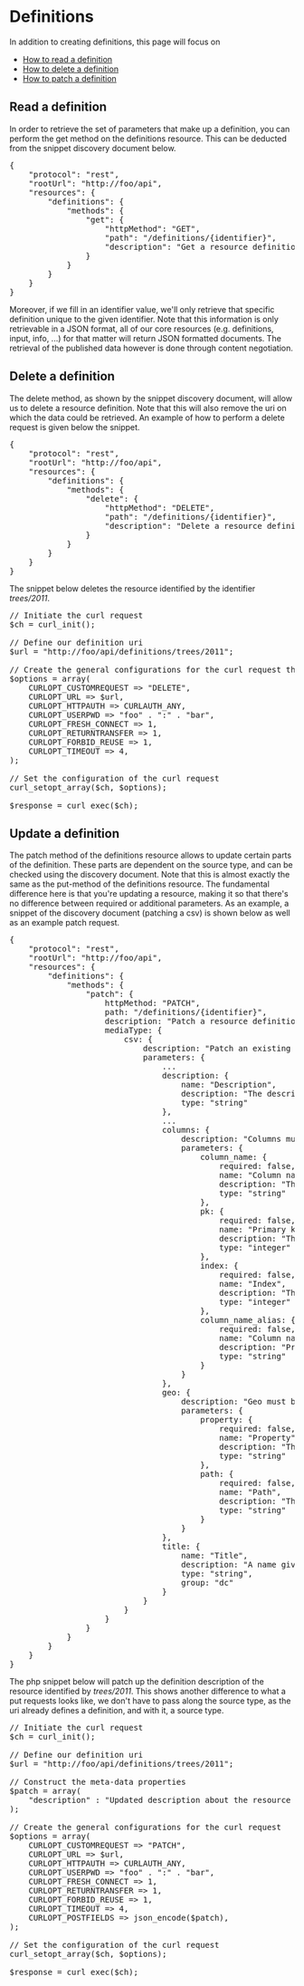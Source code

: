 # Definitions

In addition to creating definitions, this page will focus on

* [How to read a definition](#publish)
* [How to delete a definition](#delete)
* [How to patch a definition](#patch)

<a id='read' class='anchor'></a>
## Read a definition

In order to retrieve the set of parameters that make up a definition, you can perform the get method on the definitions resource. This can be deducted from the snippet discovery document below.

<pre class="prettyprint linenums">
{
    "protocol": "rest",
    "rootUrl": "http://foo/api",
    "resources": {
        "definitions": {
            "methods": {
                "get": {
                    "httpMethod": "GET",
                    "path": "/definitions/{identifier}",
                    "description": "Get a resource definition identified by the {identifier} value, or retrieve a list of the current definitions by leaving {identifier} empty."
                }
            }
        }
    }
}
</pre>

Moreover, if we fill in an identifier value, we'll only retrieve that specific definition unique to the given identifier. Note that this information is only retrievable in a JSON format, all of our core resources (e.g. definitions, input, info, ...) for that matter will return JSON formatted documents. The retrieval of the published data however is done through content negotiation.

<a id='delete' class='anchor'></a>
## Delete a definition

The delete method, as shown by the snippet discovery document, will allow us to delete a resource definition. Note that this will also remove the uri on which the data could be retrieved. An example of how to perform a delete request is given below the snippet.

<pre class="prettyprint linenums">
{
    "protocol": "rest",
    "rootUrl": "http://foo/api",
    "resources": {
        "definitions": {
            "methods": {
                "delete": {
                    "httpMethod": "DELETE",
                    "path": "/definitions/{identifier}",
                    "description": "Delete a resource definition identified by the {identifier} value."
                }
            }
        }
    }
}
</pre>

The snippet below deletes the resource identified by the identifier <em>trees/2011</em>.

<pre class="prettyprint linenums">
// Initiate the curl request
$ch = curl_init();

// Define our definition uri
$url = "http://foo/api/definitions/trees/2011";

// Create the general configurations for the curl request that deletes a resource definition
$options = array(
    CURLOPT_CUSTOMREQUEST => "DELETE",
    CURLOPT_URL => $url,
    CURLOPT_HTTPAUTH => CURLAUTH_ANY,
    CURLOPT_USERPWD => "foo" . ":" . "bar",
    CURLOPT_FRESH_CONNECT => 1,
    CURLOPT_RETURNTRANSFER => 1,
    CURLOPT_FORBID_REUSE => 1,
    CURLOPT_TIMEOUT => 4,
);

// Set the configuration of the curl request
curl_setopt_array($ch, $options);

$response = curl_exec($ch);
</pre>

<a id='patch' class='anchor'></a>
## Update a definition

The patch method of the definitions resource allows to update certain parts of the definition. These parts are dependent on the source type, and can be checked using the discovery document. Note that this is almost exactly the same as the put-method of the definitions resource. The fundamental difference here is that you're updating a resource, making it so that there's no difference between required or additional parameters. As an example, a snippet of the discovery document (patching a csv) is shown below as well as an example patch request.

<pre class="prettyprint linenums">
{
    "protocol": "rest",
    "rootUrl": "http://foo/api",
    "resources": {
        "definitions": {
            "methods": {
                "patch": {
                    httpMethod: "PATCH",
                    path: "/definitions/{identifier}",
                    description: "Patch a resource definition identified by the {identifier} value. In contrast to PUT, there's no need to pass the media type in the headers.",
                    mediaType: {
                        csv: {
                            description: "Patch an existing definition.",
                            parameters: {
                                ...
                                description: {
                                    name: "Description",
                                    description: "The descriptive or informational string that provides some context for you published dataset.",
                                    type: "string"
                                },
                                ...
                                columns: {
                                    description: "Columns must be an array of objects of which the template is described in the parameters section.",
                                    parameters: {
                                        column_name: {
                                            required: false,
                                            name: "Column name",
                                            description: "The column name that corresponds with the index.",
                                            type: "string"
                                        },
                                        pk: {
                                            required: false,
                                            name: "Primary key",
                                            description: "The index of the column that serves as a primary key when data is published. Rows will thus be indexed onto the value of the column which index is represented by the pk value.",
                                            type: "integer"
                                        },
                                        index: {
                                            required: false,
                                            name: "Index",
                                            description: "The index of the column, starting from 0.",
                                            type: "integer"
                                        },
                                        column_name_alias: {
                                            required: false,
                                            name: "Column name alias",
                                            description: "Provides an alias for the column name and will be used when data is requested instead of the column_name property.",
                                            type: "string"
                                        }
                                    }
                                },
                                geo: {
                                    description: "Geo must be an array of objects of which the template is described in the parameters section.",
                                    parameters: {
                                        property: {
                                            required: false,
                                            name: "Property",
                                            description: "This must be a string holding one of the following values polygon,latitude,longitude,polyline,multiline,point.",
                                            type: "string"
                                        },
                                        path: {
                                            required: false,
                                            name: "Path",
                                            description: "This takes on the path to the value of the property, for tabular data for example this will be the name of the column that holds the property value.",
                                            type: "string"
                                        }
                                    }
                                },
                                title: {
                                    name: "Title",
                                    description: "A name given to the resource.",
                                    type: "string",
                                    group: "dc"
                                }
                            }
                        }
                    }
                }
            }
        }
    }
}
</pre>

The php snippet below will patch up the definition description of the resource identified by <em>trees/2011</em>. This shows another difference to what a put requests looks like, we don't have to pass along the source type, as the uri already defines a definition, and with it, a source type.

<pre class="prettyprint linenums">
// Initiate the curl request
$ch = curl_init();

// Define our definition uri
$url = "http://foo/api/definitions/trees/2011";

// Construct the meta-data properties
$patch = array(
    "description" : "Updated description about the resource trees/2011.",
);

// Create the general configurations for the curl request
$options = array(
    CURLOPT_CUSTOMREQUEST => "PATCH",
    CURLOPT_URL => $url,
    CURLOPT_HTTPAUTH => CURLAUTH_ANY,
    CURLOPT_USERPWD => "foo" . ":" . "bar",
    CURLOPT_FRESH_CONNECT => 1,
    CURLOPT_RETURNTRANSFER => 1,
    CURLOPT_FORBID_REUSE => 1,
    CURLOPT_TIMEOUT => 4,
    CURLOPT_POSTFIELDS => json_encode($patch),
);

// Set the configuration of the curl request
curl_setopt_array($ch, $options);

$response = curl_exec($ch);
</pre>

